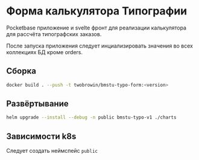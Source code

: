 # Форма калькулятора Типографии

Pocketbase приложение и svelte фронт для реализации калькулятора для рассчёта типографских заказов.

После запуска приложения следует инциализировать значения во всех коллекциях БД кроме orders.

## Сборка

```bash
docker build . --push -t twobrowin/bmstu-typo-form:<version>
```

## Развёртывание

```bash
helm upgrade --install --debug -n public bmstu-typo-v1 ./charts
```

## Зависимости k8s

Следует создать неймспейс `public`